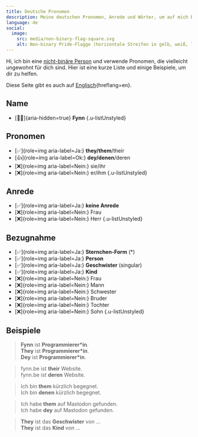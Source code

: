 ```yaml
---
title: Deutsche Pronomen
description: Meine deutschen Pronomen, Anrede und Wörter, um auf mich Bezug zu nehmen.
language: de
social:
  image:
    src: media/non-binary-flag-square.svg
    alt: Non-binary Pride-Flagge (horizontale Streifen in gelb, weiß, lila und schwarz).
---
```


Hi, ich bin eine [nicht-binäre Person](https://de.wikipedia.org/wiki/Nichtbinäre_Geschlechtsidentität) und verwende Pronomen, die vielleicht ungewohnt für dich sind. Hier ist eine kurze Liste und einige Beispiele, um dir zu helfen.

Diese Seite gibt es auch auf [Englisch](../en/){hreflang=en}.

## Name

- [🧑🏻]{aria-hidden=true} **Fynn**
  {.u-listUnstyled}

## Pronomen

- [✅]{role=img aria-label=Ja:} **they/them**/their
- [👍]{role=img aria-label=Ok:} **dey/denen**/deren
- [❌]{role=img aria-label=Nein:} sie/ihr
- [❌]{role=img aria-label=Nein:} er/ihm
  {.u-listUnstyled}

## Anrede

- [✅]{role=img aria-label=Ja:} **keine Anrede**
- [❌]{role=img aria-label=Nein:} Frau
- [❌]{role=img aria-label=Nein:} Herr
  {.u-listUnstyled}

## Bezugnahme

- [✅]{role=img aria-label=Ja:} **Sternchen-Form** (\*)
- [✅]{role=img aria-label=Ja:} **Person**
- [✅]{role=img aria-label=Ja:} **Geschwister** (singular)
- [✅]{role=img aria-label=Ja:} **Kind**
- [❌]{role=img aria-label=Nein:} Frau
- [❌]{role=img aria-label=Nein:} Mann
- [❌]{role=img aria-label=Nein:} Schwester
- [❌]{role=img aria-label=Nein:} Bruder
- [❌]{role=img aria-label=Nein:} Tochter
- [❌]{role=img aria-label=Nein:} Sohn
  {.u-listUnstyled}

## Beispiele

> **Fynn** ist **Programmierer\*in**.\
> **They** ist **Programmierer\*in**.\
> **Dey** ist **Programmierer\*in**.

> fynn.be ist **their** Website.\
> fynn.be ist **deren** Website.

> Ich bin **them** kürzlich begegnet.\
> Ich bin **denen** kürzlich begegnet.

> Ich habe **them** auf Mastodon gefunden.\
> Ich habe **dey** auf Mastodon gefunden.

> **They** ist das **Geschwister** von …\
> **They** ist das **Kind** von …
